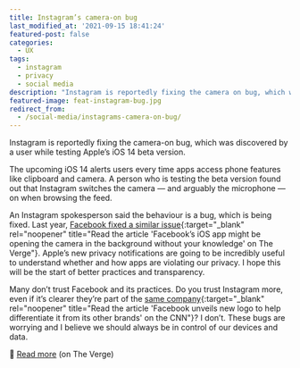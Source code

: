 ```yaml
---
title: Instagram’s camera-on bug
last_modified_at: '2021-09-15 18:41:24'
featured-post: false
categories:
  - UX
tags:
  - instagram
  - privacy
  - social media
description: "Instagram is reportedly fixing the camera on bug, which was discovered by a user while testing Apple's iOS 14 beta version."
featured-image: feat-instagram-bug.jpg
redirect_from:
  - /social-media/instagrams-camera-on-bug/
---
```

<p class="lead">Instagram is reportedly fixing the camera-on bug, which was discovered by a user while testing Apple’s iOS 14 beta version.</p>

<!--more-->

The upcoming iOS 14 alerts users every time apps access phone features like clipboard and camera. A person who is testing the beta version found out that Instagram switches the camera — and arguably the microphone — on when browsing the feed.

An Instagram spokesperson said the behaviour is a bug, which is being fixed. Last year, [Facebook fixed a similar issue](https://www.theverge.com/2019/11/12/20961332/facebooks-ios-app-reportedly-camera-background-security){:target="_blank" rel="noopener" title="Read the article 'Facebook’s iOS app might be opening the camera in the background without your knowledge' on The Verge"}. Apple’s new privacy notifications are going to be incredibly useful to understand whether and how apps are violating our privacy. I hope this will be the start of better practices and transparency.

Many don’t trust Facebook and its practices. Do you trust Instagram more, even if it’s clearer they’re part of the [same company](https://edition.cnn.com/2019/11/04/tech/facebook-new-logo/index.html){:target="_blank" rel="noopener" title="Read the article 'Facebook unveils new logo to help differentiate it from its other brands' on the CNN"}? I don’t. These bugs are worrying and I believe we should always be in control of our devices and data.

<p class="detached">🔗 <a href="https://www.theverge.com/2020/7/25/21338151/instagram-bug-camera-privacy-ios14-apple" target="_blank" rel="noopener">Read more</a> (on The Verge)</p>

<!-- <small>Photo by [NeONBRAND](https://unsplash.com/photos/nZJBt4gQlKI){:target="_blank" rel="noopener"} on Unsplash</small> -->
